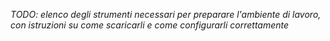 
*TODO: elenco degli strumenti necessari per preparare l'ambiente di lavoro, con istruzioni su come scaricarli e come configurarli correttamente*